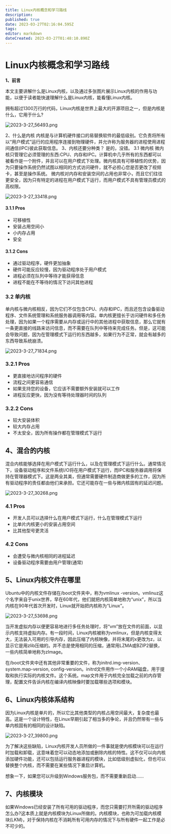 ```yaml
---
title: Linux内核概念和学习路线
description: 
published: true
date: 2023-03-27T02:16:04.595Z
tags: 
editor: markdown
dateCreated: 2023-03-27T01:48:10.890Z
---
```


# Linux内核概念和学习路线
**1、前言**

本文主要讲解什么是Linux内核，以及通过多张图片展示Linux内核的作用与功能，以便于读者能快速理解什么是Linux内核，能看懂Linux内核。

拥有超过1300万行的代码，Linux内核是世界上最大的开源项目之一，但是内核是什么，它用于什么?

![2023-3-27_56493.png](/2023-3-27_56493.png)

2、什么是内核
内核是与计算机硬件接口的易替换软件的最低级别。它负责将所有以“用户模式”运行的应用程序连接到物理硬件，并允许称为服务器的进程使用进程间通信(IPC)彼此获取信息。
3、内核还要分种类？
是的，没错。
3.1 微内核
微内核只管理它必须管理的东西:CPU、内存和IPC。计算机中几乎所有的东西都可以被看作是一个附件，并且可以在用户模式下处理。微内核具有可移植性的优势，因为只要操作系统仍然试图以相同的方式访问硬件，就不必担心您是否更改了视频卡，甚至是操作系统。
微内核对内存和安装空间的占用也非常小，而且它们往往更安全，因为只有特定的进程在用户模式下运行，而用户模式不具有管理员模式的高权限。

![2023-3-27_33418.png](/2023-3-27_33418.png)

#### 3.1.1 Pros

- 可移植性
- 安装占用空间小
- 小内存占用
- 安全

#### 3.1.2 Cons

- 通过驱动程序，硬件更加抽象
- 硬件可能反应较慢，因为驱动程序处于用户模式
- 进程必须在队列中等待才能获得信息
- 进程不能在不等待的情况下访问其他进程

### 3.2 单内核

单内核与微内核相反，因为它们不仅包含CPU、内存和IPC，而且还包含设备驱动程序、文件系统管理和系统服务器调用等内容。单内核更擅长于访问硬件和多任务处理，因为如果一个程序需要从内存或运行中的其他进程中获取信息，那么它就有一条更直接的线路来访问信息，而不需要在队列中等待来完成任务。但是，这可能会导致问题，因为在管理模式下运行的东西越多，如果行为不正常，就会有越多的东西导致系统崩溃。

![2023-3-27_71834.png](/2023-3-27_71834.png)

### 3.2.1 Pros

- 更直接地访问程序的硬件
- 流程之间更容易通信
- 如果支持您的设备，它应该不需要额外安装就可以工作
- 进程反应更快，因为没有等待处理器时间的队列

### 3.2.2 Cons

- 较大安装体积
- 较大内存占用
- 不太安全，因为所有操作都在管理模式下运行

## 4、混合的内核

混合内核能够选择在用户模式下运行什么，以及在管理模式下运行什么。通常情况下，设备驱动程序和文件系统I/O将在用户模式下运行，而IPC和服务器调用将保持在管理器模式下。这是两全其美，但通常需要硬件制造商做更多的工作，因为所有驱动程序的责任都由他们来承担。它还可能存在一些与微内核固有的延迟问题。

![2023-3-27_30268.png](/2023-3-27_30268.png)


### 4.1 Pros

- 开发人员可以选择什么在用户模式下运行，什么在管理模式下运行
- 比单片内核更小的安装占用空间
- 比其他型号更灵活

### 4.2 Cons

- 会遭受与微内核相同的进程延迟
- 设备驱动程序需要由用户管理(通常)

## 5、Linux内核文件在哪里

Ubuntu中的内核文件存储在/boot文件夹中，称为vmlinux -version。vmlinuz这个名字来自于unix世界，早在60年代，他们就把内核简单地称为“unix”，所以当内核在90年代首次开发时，Linux就开始把内核称为“Linux”。

![2023-3-27_53698.png](/2023-3-27_53698.png)

当开发虚拟内存以便更容易地进行多任务处理时，将“vm”放在文件的前面，以显示内核支持虚拟内存。有一段时间，Linux内核被称为vmlinux，但是内核变得太大，无法装入可用的引导内存，因此压缩了内核映像，并将末尾的x更改为z，以显示它是用zlib压缩的。并不总是使用相同的压缩，通常用LZMA或BZIP2替换，一些内核简单地称为zImage。

在/boot文件夹中还有其他非常重要的文件，称为initrd.img-version、system.map-version, config-version。initrd文件用作一个小RAM磁盘，用于提取和执行实际的内核文件。这个系统。map文件用于内核完全加载之前的内存管理，配置文件告诉内核在编译内核映像时要加载哪些选项和模块。

## 6、Linux内核体系结构

因为Linux内核是单片的，所以它比其他类型的内核占用空间最大，复杂度也最高。这是一个设计特性，在Linux早期引起了相当多的争论，并且仍然带有一些与单内核固有的相同的设计缺陷。

![2023-3-27_39800.png](/2023-3-27_39800.png)

为了解决这些缺陷，Linux内核开发人员所做的一件事就是使内核模块可以在运行时加载和卸载，这意味着您可以动态地添加或删除内核的特性。这不仅可以向内核添加硬件功能，还可以包括运行服务器进程的模块，比如低级别虚拟化，但也可以替换整个内核，而不需要在某些情况下重启计算机。

想象一下，如果您可以升级到Windows服务包，而不需要重新启动……

## 7、内核模块

如果Windows已经安装了所有可用的驱动程序，而您只需要打开所需的驱动程序怎么办?这本质上就是内核模块为Linux所做的。内核模块，也称为可加载内核模块(LKM)，对于保持内核在不消耗所有可用内存的情况下与所有硬件一起工作是必不可少的。